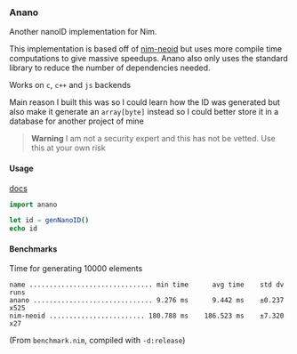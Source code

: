 ### Anano
Another nanoID implementation for Nim.

This implementation is based off of [nim-neoid](https://github.com/theAkito/nim-neoid) but uses 
more compile time computations to give massive speedups. Anano also only uses the standard library
to reduce the number of dependencies needed.

Works on `c`, `c++` and `js` backends

Main reason I built this was so I could learn how the ID was generated but also make it generate
an `array[byte]` instead so I could better store it in a database for another project of mine

> **Warning**
> I am not a security expert and this has not be vetted. Use this at your own risk

#### Usage
[docs](https://tempdocs.netlify.app/anano/stable/anano.html)

```nim
import anano

let id = genNanoID()
echo id
```

#### Benchmarks

Time for generating 10000 elements

```
name ............................... min time      avg time    std dv   runs
anano .............................. 9.276 ms      9.442 ms    ±0.237   x525
nim-neoid ........................ 180.788 ms    186.523 ms    ±7.320    x27
```
(From `benchmark.nim`, compiled with `-d:release`)

